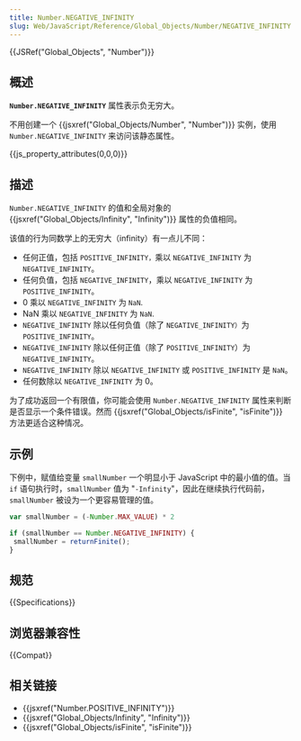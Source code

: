 ```yaml
---
title: Number.NEGATIVE_INFINITY
slug: Web/JavaScript/Reference/Global_Objects/Number/NEGATIVE_INFINITY
---
```


{{JSRef("Global_Objects", "Number")}}

## 概述

**`Number.NEGATIVE_INFINITY`** 属性表示负无穷大。

不用创建一个 {{jsxref("Global_Objects/Number", "Number")}} 实例，使用 `Number.NEGATIVE_INFINITY` 来访问该静态属性。

{{js_property_attributes(0,0,0)}}

## 描述

`Number.NEGATIVE_INFINITY` 的值和全局对象的 {{jsxref("Global_Objects/Infinity", "Infinity")}} 属性的负值相同。

该值的行为同数学上的无穷大（infinity）有一点儿不同：

- 任何正值，包括 `POSITIVE_INFINITY，`乘以 `NEGATIVE_INFINITY` 为 `NEGATIVE_INFINITY`。
- 任何负值，包括 `NEGATIVE_INFINITY`，乘以 `NEGATIVE_INFINITY` 为 `POSITIVE_INFINITY`。
- 0 乘以 `NEGATIVE_INFINITY` 为 `NaN`.
- NaN 乘以 `NEGATIVE_INFINITY` 为 `NaN`.
- `NEGATIVE_INFINITY` 除以任何负值（除了 `NEGATIVE_INFINITY）`为 `POSITIVE_INFINITY`。
- `NEGATIVE_INFINITY` 除以任何正值（除了 `POSITIVE_INFINITY`）为 `NEGATIVE_INFINITY`。
- `NEGATIVE_INFINITY` 除以 `NEGATIVE_INFINITY` 或 `POSITIVE_INFINITY` 是 `NaN`。
- 任何数除以 `NEGATIVE_INFINITY` 为 0。

为了成功返回一个有限值，你可能会使用 `Number.NEGATIVE_INFINITY` 属性来判断是否显示一个条件错误。然而 {{jsxref("Global_Objects/isFinite", "isFinite")}} 方法更适合这种情况。

## 示例

下例中，赋值给变量 `smallNumber` 一个明显小于 JavaScript 中的最小值的值。当 `if` 语句执行时，`smallNumber` 值为 "`-Infinity`"，因此在继续执行代码前，`smallNumber` 被设为一个更容易管理的值。

```js
var smallNumber = (-Number.MAX_VALUE) * 2

if (smallNumber == Number.NEGATIVE_INFINITY) {
 smallNumber = returnFinite();
}
```

## 规范

{{Specifications}}

## 浏览器兼容性

{{Compat}}

## 相关链接

- {{jsxref("Number.POSITIVE_INFINITY")}}
- {{jsxref("Global_Objects/Infinity", "Infinity")}}
- {{jsxref("Global_Objects/isFinite", "isFinite")}}
